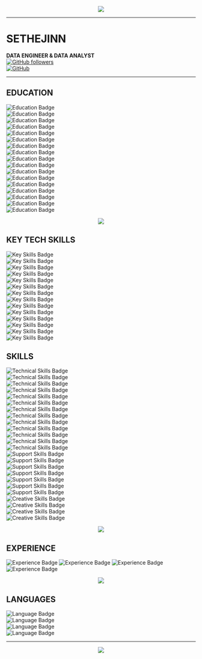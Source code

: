 <p align="center">
  <img src="https://readme-typing-svg.demolab.com?font=Play&size=60&pause=2000&color=green&center=true&random=true&width=700&height=79&lines=SETHEJINN" />
</a></p>

<hr style="border-color:green;">


# SETHEJINN
**DATA ENGINEER & DATA ANALYST**  
[![GitHub followers](https://img.shields.io/github/followers/sethejinn?style=social)](https://github.com/sethejinn)  
[![GitHub](https://img.shields.io/badge/GitHub-sethejinn-black?style=flat&logo=github)](https://github.com/sethejinn)  

<hr style="border-color:green;">

## EDUCATION

![Education Badge](https://img.shields.io/badge/Education-Master%20in%20Big%20Data%20%26%20Business%20Intelligence-brightgreen)  
![Education Badge](https://img.shields.io/badge/Education-MBA%20in%20Business%20Administration%20and%20Management-brightgreen)  
![Education Badge](https://img.shields.io/badge/Education-Systems%20Administration%20in%20Network-brightgreen)  
![Education Badge](https://img.shields.io/badge/Education-Cybersecurity%20Technician-brightgreen)  
![Education Badge](https://img.shields.io/badge/Education-Professional%20Certificate%20in%20Data%20Analysis-brightgreen)  
![Education Badge](https://img.shields.io/badge/Education-C2%20Proficient%20English%20Certificate-brightgreen)  
![Education Badge](https://img.shields.io/badge/Education-Professional%20Python%20Course-brightgreen)  
![Education Badge](https://img.shields.io/badge/Education-Data%20Structures%20in%20Python-brightgreen)  
![Education Badge](https://img.shields.io/badge/Education-Professional%20Git%20Course-brightgreen)  
![Education Badge](https://img.shields.io/badge/Education-Bash%20Scripting%20%E2%80%93%20DevOps%20Bootcamp-brightgreen)  
![Education Badge](https://img.shields.io/badge/Education-Complete%20Python%20Game%20Development%20Course-brightgreen)  
![Education Badge](https://img.shields.io/badge/Education-MySQL%20Course-brightgreen)  
![Education Badge](https://img.shields.io/badge/Education-From%20Dirty%20Data%20to%20Clean%20Data-brightgreen)  
![Education Badge](https://img.shields.io/badge/Education-Prepare%20Data%20for%20Exploration-brightgreen)  
![Education Badge](https://img.shields.io/badge/Education-Data--driven%20Decision%20Making-brightgreen)  
![Education Badge](https://img.shields.io/badge/Education-Computational%20Data%20Analysis-brightgreen)  
![Education Badge](https://img.shields.io/badge/Education-Analyze%20Data%20to%20Answer%20Questions-brightgreen)  

<p align="center">
    <img src="https://media.tenor.com/ONv6f0zBNFYAAAAj/hugging-grogu.gif" />
  </a>
</p>

## KEY TECH SKILLS  
![Key Skills Badge](https://img.shields.io/badge/Skills-SQL%20%28PostgreSQL%2C%20MySQL%29-green)  
![Key Skills Badge](https://img.shields.io/badge/Skills-Python-green)  
![Key Skills Badge](https://img.shields.io/badge/Skills-Polars-green)  
![Key Skills Badge](https://img.shields.io/badge/Skills-Pandas-green)  
![Key Skills Badge](https://img.shields.io/badge/Skills-Excel%20%26%20PowerBI-green)  
![Key Skills Badge](https://img.shields.io/badge/Skills-HTML%20%26%20CSS-green)  
![Key Skills Badge](https://img.shields.io/badge/Skills-Git%2C%20GitHub%20%26%20Bitbucket-green)  
![Key Skills Badge](https://img.shields.io/badge/Skills-ETL-green)  
![Key Skills Badge](https://img.shields.io/badge/Skills-Data%20Visualization-green)  
![Key Skills Badge](https://img.shields.io/badge/Skills-Systems%20Administration-green)  
![Key Skills Badge](https://img.shields.io/badge/Skills-Virtualization-green)  
![Key Skills Badge](https://img.shields.io/badge/Skills-Active%20Directory-green)  
![Key Skills Badge](https://img.shields.io/badge/Skills-Advanced%20troubleshooting-green)  
![Key Skills Badge](https://img.shields.io/badge/Skills-Project%20Management%20%28Jira%29-green)  

## SKILLS
<p align="center"> </p>

![Technical Skills Badge](https://img.shields.io/badge/Skills-Database%20Administration-lightblue)  
![Technical Skills Badge](https://img.shields.io/badge/Skills-Programming%20Languages-lightblue)  
![Technical Skills Badge](https://img.shields.io/badge/Skills-Data%20Engineering-lightblue)  
![Technical Skills Badge](https://img.shields.io/badge/Skills-Data%20Visualization-lightblue)  
![Technical Skills Badge](https://img.shields.io/badge/Skills-Web%20Design-lightblue)  
![Technical Skills Badge](https://img.shields.io/badge/Skills-Hardware%20Maintenance-lightblue)  
![Technical Skills Badge](https://img.shields.io/badge/Skills-Remote%20Connections-lightblue)  
![Technical Skills Badge](https://img.shields.io/badge/Skills-Active%20Directory-lightblue)  
![Technical Skills Badge](https://img.shields.io/badge/Skills-DNS%20and%20Networks-lightblue)  
![Technical Skills Badge](https://img.shields.io/badge/Skills-Operating%20Systems-lightblue)  
![Technical Skills Badge](https://img.shields.io/badge/Skills-Security-lightblue)  
![Technical Skills Badge](https://img.shields.io/badge/Skills-Virtualization-lightblue)  
![Technical Skills Badge](https://img.shields.io/badge/Skills-Version%20Control-lightblue)  
![Support Skills Badge](https://img.shields.io/badge/Skills-Technical%20Support-orange)  
![Support Skills Badge](https://img.shields.io/badge/Skills-Corporate%20Environments-orange)  
![Support Skills Badge](https://img.shields.io/badge/Skills-Management%20Tools-orange)  
![Support Skills Badge](https://img.shields.io/badge/Skills-Agile%20Project%20Management-orange)  
![Support Skills Badge](https://img.shields.io/badge/Skills-Recruiting-orange)  
![Support Skills Badge](https://img.shields.io/badge/Skills-Technical%20Assessment-orange)  
![Support Skills Badge](https://img.shields.io/badge/Skills-Training-orange)  
![Creative Skills Badge](https://img.shields.io/badge/Skills-Game%20Development-yellow)  
![Creative Skills Badge](https://img.shields.io/badge/Skills-Video%20Games%20and%20Streaming-yellow)  
![Creative Skills Badge](https://img.shields.io/badge/Skills-Team%20Coordination-yellow)  
![Creative Skills Badge](https://img.shields.io/badge/Skills-Social%20Media%20and%20Marketing-yellow)  


<p align="center">
      <img src="https://github-readme-stats.vercel.app/api?username=sethejinn&theme=transparent&show_icons=true">
      <a href="https://github.com/iceyami/github-readme-stats">
      </a><p>

## EXPERIENCE

![Experience Badge](https://img.shields.io/badge/Experience-Data%20Engineer%20-%23FF5733)
![Experience Badge](https://img.shields.io/badge/Experience-Data%20Analyst-%23FF5733)
![Experience Badge](https://img.shields.io/badge/Experience-N2%20Support%20Technician-%23FF5733)
![Experience Badge](https://img.shields.io/badge/Experience-IT%20Technician-%23FF5733)

<p align="center">
    <img src="https://media.tenor.com/MOFonahEVKUAAAAi/xs19-baby-yoda.gif" />
  </a>
</p>

## LANGUAGES  
![Language Badge](https://img.shields.io/badge/Language-C2%20Spanish%20%28bilingual%29-0056D2)  
![Language Badge](https://img.shields.io/badge/Language-C2%20English%20%28bilingual%29-0056D2)  
![Language Badge](https://img.shields.io/badge/Language-B2%20French-0056D2)  
![Language Badge](https://img.shields.io/badge/Language-HSK%20Level%202%20Chinese-0056D2)  

<hr style="border-color:green;">
<p></p>

<p align="center">
    <img src="https://media1.tenor.com/m/RYJZjeM7FPYAAAAd/leaves-thanks.gif" />
  </a>
</p>
